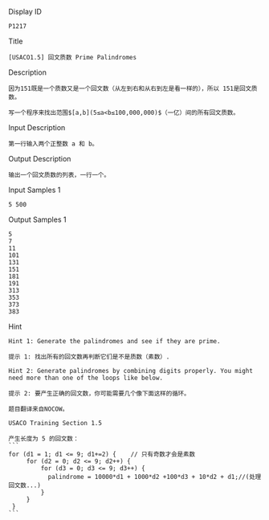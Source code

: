 Display ID

```
P1217
```

Title

```
[USACO1.5] 回文质数 Prime Palindromes
```

Description

```
因为151既是一个质数又是一个回文数（从左到右和从右到左是看一样的），所以 151是回文质数。

写一个程序来找出范围$[a,b](5≤a<b≤100,000,000)$（一亿）间的所有回文质数。
```

Input Description

```
第一行输入两个正整数 a 和 b。
```

Output Description

```
输出一个回文质数的列表，一行一个。
```

Input Samples 1

```
5 500
```

Output Samples 1

```
5
7
11
101
131
151
181
191
313
353
373
383
```

Hint

````
Hint 1: Generate the palindromes and see if they are prime.

提示 1: 找出所有的回文数再判断它们是不是质数（素数）.

Hint 2: Generate palindromes by combining digits properly. You might need more than one of the loops like below.

提示 2: 要产生正确的回文数，你可能需要几个像下面这样的循环。

题目翻译来自NOCOW。

USACO Training Section 1.5

产生长度为 5 的回文数：
```
for (d1 = 1; d1 <= 9; d1+=2) {    // 只有奇数才会是素数
     for (d2 = 0; d2 <= 9; d2++) {
         for (d3 = 0; d3 <= 9; d3++) {
           palindrome = 10000*d1 + 1000*d2 +100*d3 + 10*d2 + d1;//(处理回文数...)
         }
     }
 }
```
````

